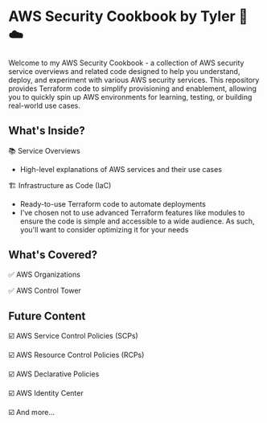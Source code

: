 # AWS Security Cookbook by Tyler 📖☁️
Welcome to my AWS Security Cookbook - a collection of AWS security service overviews and related code designed to help you understand, deploy, and experiment with various AWS security services. This repository provides Terraform code to simplify provisioning and enablement, allowing you to quickly spin up AWS environments for learning, testing, or building real-world use cases.

## What's Inside?
📚 Service Overviews
  - High-level explanations of AWS services and their use cases

🏗️ Infrastructure as Code (IaC)
  - Ready-to-use Terraform code to automate deployments
  - I've chosen not to use advanced Terraform features like modules to ensure the code is simple and accessible to a wide audience. As such, you'll want to consider optimizing it for your needs

## What's Covered? 
✅ AWS Organizations

✅ AWS Control Tower


## Future Content
☑️ AWS Service Control Policies (SCPs)

☑️ AWS Resource Control Policies (RCPs)

☑️ AWS Declarative Policies

☑️ AWS Identity Center

☑️ And more... 



